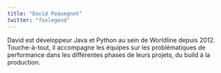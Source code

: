 ```yaml
---
title: "David Pequegnot"
twitter: "foxlegend"
---
```


David est développeur Java et Python au sein de Worldline depuis 2012.
Touche-à-tout, il accompagne les équipes sur les problématiques de
performance dans les différentes phases de leurs projets, du build à la
production.
